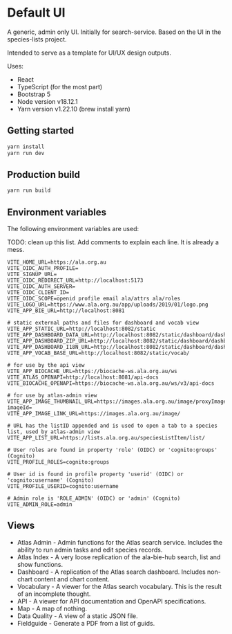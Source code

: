 # Default UI

A generic, admin only UI. Initially for search-service. Based on the UI in the species-lists project.

Intended to serve as a template for UI/UX design outputs.

Uses:
- React
- TypeScript (for the most part)
- Bootstrap 5
- Node version v18.12.1 
- Yarn version v1.22.10 (brew install yarn)

## Getting started

```bash
yarn install
yarn run dev
```

## Production build

```bash
yarn run build
```

## Environment variables

The following environment variables are used:

TODO: clean up this list. Add comments to explain each line. It is already a mess.
```properties
VITE_HOME_URL=https://ala.org.au
VITE_OIDC_AUTH_PROFILE=
VITE_SIGNUP_URL=
VITE_OIDC_REDIRECT_URL=http://localhost:5173
VITE_OIDC_AUTH_SERVER=
VITE_OIDC_CLIENT_ID=
VITE_OIDC_SCOPE=openid profile email ala/attrs ala/roles
VITE_LOGO_URL=https://www.ala.org.au/app/uploads/2019/01/logo.png
VITE_APP_BIE_URL=http://localhost:8081

# static external paths and files for dashboard and vocab view
VITE_APP_STATIC_URL=http://localhost:8082/static
VITE_APP_DASHBOARD_DATA_URL=http://localhost:8082/static/dashboard/dashboard.json
VITE_APP_DASHBOARD_ZIP_URL=http://localhost:8082/static/dashboard/dashboard.zip
VITE_APP_DASHBOARD_I18N_URL=http://localhost:8082/static/dashboard/dashboardI18n.json
VITE_APP_VOCAB_BASE_URL=http://localhost:8082/static/vocab/

# for use by the api view
VITE_APP_BIOCACHE_URL=https://biocache-ws.ala.org.au/ws
VITE_ATLAS_OPENAPI=http://localhost:8081/api-docs
VITE_BIOCACHE_OPENAPI=https://biocache-ws.ala.org.au/ws/v3/api-docs

# for use by atlas-admin view
VITE_APP_IMAGE_THUMBNAIL_URL=https://images.ala.org.au/image/proxyImageThumbnail?imageId=
VITE_APP_IMAGE_LINK_URL=https://images.ala.org.au/image/

# URL has the listID appended and is used to open a tab to a species list, used by atlas-admin view
VITE_APP_LIST_URL=https://lists.ala.org.au/speciesListItem/list/

# User roles are found in property 'role' (OIDC) or 'cognito:groups' (Cognito)
VITE_PROFILE_ROLES=cognito:groups

# User id is found in profile property 'userid' (OIDC) or 'cognito:username' (Cognito)
VITE_PROFILE_USERID=cognito:username

# Admin role is 'ROLE_ADMIN' (OIDC) or 'admin' (Cognito)
VITE_ADMIN_ROLE=admin

```

## Views
- Atlas Admin - Admin functions for the Atlas search service. Includes the ability to run admin tasks and edit species records.
- Atlas Index - A very loose replication of the ala-bie-hub search, list and show functions.
- Dashboard - A replication of the Atlas search dashboard. Includes non-chart content and chart content.
- Vocabulary - A viewer for the Atlas search vocabulary. This is the result of an incomplete thought.
- API - A viewer for API documentation and OpenAPI specifications.
- Map - A map of nothing.
- Data Quality - A view of a static JSON file.
- Fieldguide - Generate a PDF from a list of guids.
